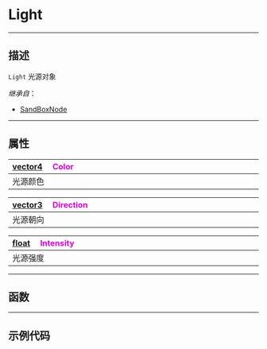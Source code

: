 # Light
------------------------------------------------------------------------------------------
## 描述

`Light` 光源对象

*继承自*：
* [SandBoxNode](/Api/Class/NoType/SandBoxNode.md)

------------------------------------------------------------------------------------------
## 属性

|<div style="width:1000px">[vector4](/Api/DataType/Vector4.md) &emsp;<font color="dd00dd">Color</font></div>|
|:---|
|光源颜色|

|<div style="width:1000px">[vector3](/Api/DataType/Vector3.md) &emsp;<font color="dd00dd">Direction</font></div>|
|:---|
|光源朝向|

|<div style="width:1000px">[float](/Api/DataType/Float.md) &emsp;<font color="dd00dd">Intensity</font></div>|
|:---|
|光源强度|

------------------------------------------------------------------------------------------
## 函数


------------------------------------------------------------------------------------------
## 示例代码

```lua

```